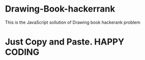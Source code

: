 # Drawing-Book-hackerrank
This is the JavaScript sollution of Drawing book hackerank problem 
# Just Copy and Paste. HAPPY CODING
